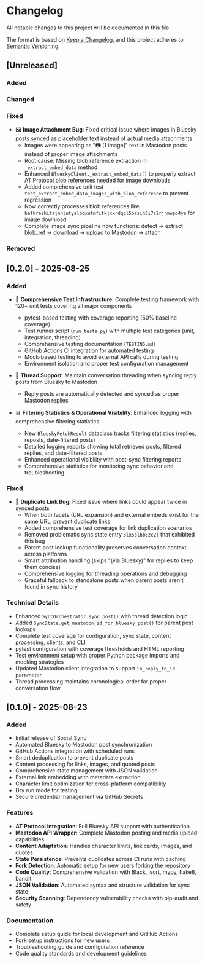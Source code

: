 # Changelog

All notable changes to this project will be documented in this file.

The format is based on [Keep a Changelog](https://keepachangelog.com/en/1.0.0/),
and this project adheres to [Semantic Versioning](https://semver.org/spec/v2.0.0.html).

## [Unreleased]

### Added

### Changed

### Fixed
- 🖼️ **Image Attachment Bug**: Fixed critical issue where images in Bluesky posts synced as placeholder text instead of actual media attachments
  - Images were appearing as "📷 [1 image]" text in Mastodon posts instead of proper image attachments
  - Root cause: Missing blob reference extraction in `_extract_embed_data` method
  - Enhanced `BlueskyClient._extract_embed_data()` to properly extract AT Protocol blob references needed for image downloads
  - Added comprehensive unit test `test_extract_embed_data_images_with_blob_reference` to prevent regression
  - Now correctly processes blob references like `bafkreihitajnhlutyalbqxutmfifkjxxrdqgl5basih3i7z2rjnmwpo4ya` for image download
  - Complete image sync pipeline now functions: detect → extract blob_ref → download → upload to Mastodon → attach

### Removed

## [0.2.0] - 2025-08-25

### Added
- 🧪 **Comprehensive Test Infrastructure**: Complete testing framework with 120+ unit tests covering all major components
  - pytest-based testing with coverage reporting (60% baseline coverage)
  - Test runner script (`run_tests.py`) with multiple test categories (unit, integration, threading)
  - Comprehensive testing documentation (`TESTING.md`)
  - GitHub Actions CI integration for automated testing
  - Mock-based testing to avoid external API calls during testing
  - Environment isolation and proper test configuration management

- 🧵 **Thread Support**: Maintain conversation threading when syncing reply posts from Bluesky to Mastodon
  - Reply posts are automatically detected and synced as proper Mastodon replies

- 📊 **Filtering Statistics & Operational Visibility**: Enhanced logging with comprehensive filtering statistics
  - New `BlueskyFetchResult` dataclass tracks filtering statistics (replies, reposts, date-filtered posts)
  - Detailed logging reports showing total retrieved posts, filtered replies, and date-filtered posts
  - Enhanced operational visibility with post-sync filtering reports
  - Comprehensive statistics for monitoring sync behavior and troubleshooting

### Fixed
- 🔗 **Duplicate Link Bug**: Fixed issue where links could appear twice in synced posts
  - When both facets (URL expansion) and external embeds exist for the same URL, prevent duplicate links
  - Added comprehensive test coverage for link duplication scenarios
  - Removed problematic sync state entry `3lx5slbb6zc2l` that exhibited this bug
  - Parent post lookup functionality preserves conversation context across platforms
  - Smart attribution handling (skips "(via Bluesky)" for replies to keep them concise)
  - Comprehensive logging for threading operations and debugging
  - Graceful fallback to standalone posts when parent posts aren't found in sync history

### Technical Details
- Enhanced `SyncOrchestrator.sync_post()` with thread detection logic
- Added `SyncState.get_mastodon_id_for_bluesky_post()` for parent post lookups
- Complete test coverage for configuration, sync state, content processing, clients, and CLI
- pytest configuration with coverage thresholds and HTML reporting
- Test environment setup with proper Python package imports and mocking strategies
- Updated Mastodon client integration to support `in_reply_to_id` parameter
- Thread processing maintains chronological order for proper conversation flow

## [0.1.0] - 2025-08-23

### Added
- Initial release of Social Sync
- Automated Bluesky to Mastodon post synchronization
- GitHub Actions integration with scheduled runs
- Smart deduplication to prevent duplicate posts
- Content processing for links, images, and quoted posts
- Comprehensive state management with JSON validation
- External link embedding with metadata extraction
- Character limit optimization for cross-platform compatibility
- Dry run mode for testing
- Secure credential management via GitHub Secrets

### Features
- **AT Protocol Integration**: Full Bluesky API support with authentication
- **Mastodon API Wrapper**: Complete Mastodon posting and media upload capabilities
- **Content Adaptation**: Handles character limits, link cards, images, and quotes
- **State Persistence**: Prevents duplicates across CI runs with caching
- **Fork Detection**: Automatic setup for new users forking the repository
- **Code Quality**: Comprehensive validation with Black, isort, mypy, flake8, bandit
- **JSON Validation**: Automated syntax and structure validation for sync state
- **Security Scanning**: Dependency vulnerability checks with pip-audit and safety

### Documentation
- Complete setup guide for local development and GitHub Actions
- Fork setup instructions for new users
- Troubleshooting guide and configuration reference
- Code quality standards and development guidelines
